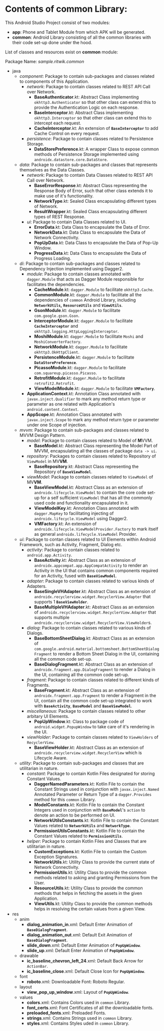 # Contents of common Library:

 This Android Studio Project consist of two modules:

 - **app**: Phone and Tablet Module from which APK will be generated.
 - **common**: Android Library consisting of all the common libraries with their code set-up done under the hood.

List of classes and resources exist on **common** module:

Package Name: *sample.ritwik.common*

 - java
   - *component*: Package to contain sub-packages and classes related to components of this Application.
      - *network*: Package to contain classes related to REST API Call over Network.
        - **BaseAuthenticator**.kt: Abstract Class implementing `okhttp3.Authenticator` so that other class can extend this to provide the Authentication Logic on each response.
        - **BaseInterceptor**.kt: Abstract Class implementing `okhttp3.Interceptor` so that other class can extend this to intercept each request.
        - **CacheInterceptor**.kt: An extension of **`BaseInterceptor`** to add Cache Control on every request.
      - *persistence*: Package to contain classes related to Persistence Storage.
        - **DataStorePreference**.kt: A wrapper Class to expose common methods of Persistence Storage implemented using `androidx.datastore.core.DataStore`.
   - *data*: Package to contain sub-packages and classes that represents themselves as the Data Classes.
      - *network*:  Package to contain Data Classes related to REST API Call over Network.
        - **BaseErrorResponse**.kt: Abstract Class representing the Response Body of Error, such that other class extends it to make use of it's functionality.
        - **NetworkType**.kt: Sealed Class encapsulating different types of Network.
        - **ResultWrapper**.kt: Sealed Class encapsulating different types of REST Response.
      - *ui*: Package to contain Data Classes related to UI.
        - **ErrorData**.kt: Data Class to encapsulate the Data of Error.
        - **NetworkData**.kt: Data Class to encapsulate the Data of Network Connectivity.
        - **PopUpData**.kt: Data Class to encapsulate the Data of Pop-Up Window.
        - **ProgressData**.kt: Data Class to encapsulate the Data of Progress Loading.
   - *di*: Package to contain sub-packages and classes related to Dependency Injection implemented using Dagger2.
      - *module*: Package to contain classes annotated with `dagger.Module` that acts as Dagger Module responsible for facilitates the dependencies.
        - **CacheModule**.kt: `dagger.Module` to facilitate `okhttp3.Cache`.
        - **CommonModule**.kt: `dagger.Module` to facilitate all the dependencies of `common` Android Library, including **`NetworkUtils`,** **`ResourceUtils`** and **`ViewUtils`**.
        - **GsonModule**.kt: `dagger.Module` to facilitate `com.google.gson.Gson`.
        - **InterceptorModule**.kt: `dagger.Module` to facilitate **`CacheInterceptor`** and `okhttp3.logging.HttpLoggingInterceptor`.
        - **MoshiModule**.kt: `dagger.Module` to facilitate `Moshi` and `MoshiConverterFactory`.
        - **NetworkModule**.kt: `dagger.Module` to facilitate `okhttp3.OkHttpClient`.
        - **PersistenceModule**.kt: `dagger.Module` to facilitate **`DataStorePreference`**.
        - **PicassoModule**.kt: `dagger.Module` to facilitate `com.squareup.picasso.Picasso`.
        - **RetrofitModule**.kt: `dagger.Module` to facilitate `retrofit2.Retrofit`.
        - **ViewModelModule**.kt: `dagger.Module` to facilitate **`VMFactory`**.
      - **ApplicationContext**.kt: Annotation Class annotated with `javax.inject.Qualifier` to mark any method return type or parameter as one related with Application's `android.content.Context`.
      - **AppScope**.kt: Annotation Class annotated with `javax.inject.Scope` to mark any method return type or parameter under one Scope of injection.
   - *mvvm*: Package to contain sub-packages and classes related to MVVM Design Pattern.
     - *model*: Package to contain classes related to Model of **M**VVM.
       - **BaseModel**.kt: Abstract Class representing the Model Part of MVVM, encapsulating all the classes of package `data -> ui`.
     - *repository*: Packages to contain classes related to Repository of `ViewModel` in MV**VM**.
       - **BaseRepository**.kt: Abstract Class representing the Repository of **`BaseViewModel`**.
     - *viewModel*: Package to contain classes related to `ViewModel` of MV**VM**.
       - **BaseViewModel**.kt: Abstract Class as an extension of `androidx.lifecycle.ViewModel` to contain the core code set-up for a self sufficient `ViewModel` that has all the commonly used code and functionality encapsulated in it.
       - **ViewModelKey**.kt: Annotation Class annotated with `dagger.MapKey` to facilitating injecting of `androidx.lifecycle.ViewModel` using Dagger2.
       - **VMFactory**.kt: An extension of `androidx.lifecycle.ViewModelProvider.Factory` to mark itself as general `androidx.lifecycle.ViewModel` Provider.
   - *ui*: Package to contan classes related to UI Elements within Android Framework, such as Activity, Fragment, Dialog etc.
     - *activity*: Package to contain classes related to `android.app.Activity`.
       - **BaseActivity**.kt: Abstract Class as an extension of `androidx.appcompat.app.AppCompatActivity` to render an Activity in the UI that contains common components required for an Activity, fused with **`BaseViewModel`**.
     - *adapter*: Package to contain classes related to various kinds of Adapters.
       - **BaseSingleVHAdapter**.kt: Abstract Class as an extension of `androidx.recyclerview.widget.RecyclerView.Adapter` that supports 1 **`BaseViewHolder`**.
       - **BaseMultipleVHAdapter**.kt: Abstract Class as an extension of `androidx.recyclerview.widget.RecyclerView.Adapter` that supports multiple `androidx.recyclerview.widget.RecyclerView.ViewHolder`s.
     - *dialog*: Package to contain classes related to various kinds of Dialogs.
       - **BaseBottomSheetDialog**.kt: Abstract Class as an extension of `com.google.android.material.bottomsheet.BottomSheetDialogFragment` to render a Bottom Sheet Dialog in the UI, containing all the common code set-up.
       - **BaseDialogFragment**.kt: Abstract Class as an extension of `androidx.fragment.app.DialogFragment` to render a Dialog in the UI, containing all the common code set-up.
     - *fragment*: Package to contain classes related to different kinds of Fragments.
       - **BaseFragment**.kt: Abstract Class as an extension of `androidx.fragment.app.Fragment` to render a Fragment in the UI, contain all the common code set-up integrated to work with **`BaseActivity`**, **`BaseModel`** and **`BaseViewModel`**.
     - *miscellaneous*: Package to contain classes related to other arbitary UI Elements.
       - **PopUpWindow**.kt: Class to package code of `android.widget.PopupWindow` to take care of it's rendering in the UI.
     - *viewHolder*: Package to contain classes related to `ViewHolders` of `RecyclerView`.
       - **BaseViewHolder**.kt: Abstract Class as an extension of `androidx.recyclerview.widget.RecyclerView` which is Lifecycle Aware.
   - *utility*: Package to contain sub-packages and classes that are utilitarian in nature.
     - *constant*: Package to contain Kotlin Files designated for storing Constant Values.
       - **DaggerNamedParameters**.kt: Kotlin File to contain the Constant Strings used in conjunction with `javax.inject.Named` Annotated Parameter or Return Type of a `dagger.Provides` method for this `common` Library.
       - **ModelConstants**.kt: Kotlin File to contain the Constant Integers used in conjunction with **`BaseModel`**'s `action` to denote an action to be performed on UI.
       - **NetworkUtilsConstants**.kt: Kotlin File to contain the Constant Values related to **`NetworkUtils`** and **`NetworkType`**.
       - **PermissionUtilsConstants**.kt: Kotlin File to contain the Constant Values related to **`PermissionUtils`**.
     - *helper*: Package to contain Kotlin Files and Classes that are utilitarian in nature.
       - **CustomExceptions**.kt: Kotlin File to contain the Custom Exception Signatures.
       - **NetworkUtils**.kt: Utility Class to provide the current state of Network Connectivity.
       - **PermissionUtils**.kt: Utility Class to provide the common methods related to asking and granting Permissions from the User.
       - **ResourceUtils**.kt: Utility Class to provide the common methods that helps in fetching the assets in the given Application.
       - **ViewUtils**.kt: Utility Class to provide the common methods helps in resolving the certain values from a given View.
 - res
   - anim
     - **dialog_animation_in**.xml: Default Enter Animation of **`BaseDialogFragment`**.
     - **dialog_animation_out**.xml: Default Exit Animation of **`BaseDialogFragment`**.
     - **slide_down**.xml: Default Enter Animation of **`PopUpWindow`**.
     - **slide_up**.xml: Default Enter Animation of **`PopUpWindow`**.
   - drawable
     - **ic_baseline_chevron_left_24**.xml: Default Back Arrow for `ActionBar`.
     - **ic_baseline_close**.xml: Default Close Icon for **`PopUpWindow`**.
   - font
     - **roboto**.xml: Downloadable Font: Roboto Regular.
   - layout
     - **view_pop_up_window**.xml: Layout of **`PopUpWindow`**.
   - values
     - **colors**.xml: Contains Colors used in `common` Library.
     - **font_certs**.xml: Font Certificates of all the downloadable fonts.
     - **preloaded_fonts**.xml: Preloaded Fonts.
     - **strings**.xml: Contains Strings used in `common` Library.
     - **styles**.xml: Contains Styles uded in `common` Library.
